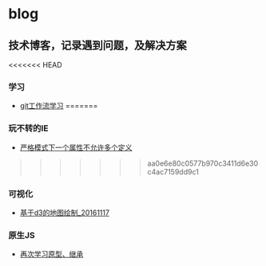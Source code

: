# blog

## 技术博客，记录遇到问题，及解决方案

<<<<<<< HEAD
### 学习
  + [git工作流学习](./article/gitstudy20170103.md)
=======
### 玩不转的IE
  + [严格模式下一个属性不允许多个定义](https://github.com/devil5263/blog/blob/master/article/iePropertyProblem.md)
>>>>>>> aa0e6e80c0577b970c3411d6e30c4ac7159dd9c1

### 可视化
  + [基于d3的地图绘制_20161117](https://github.com/devil5263/blog/blob/master/article/drawd3map20161117.md)

### 原生JS
  + [再次学习原型、继承](https://github.com/devil5263/blog/blob/master/article/prototype20161122.md)